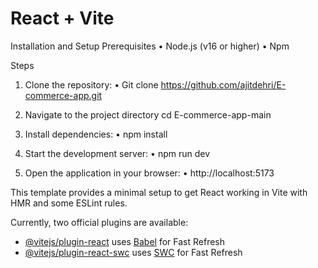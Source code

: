 # React + Vite

Installation and Setup
Prerequisites
•	Node.js (v16 or higher)
•	Npm

Steps
1.	Clone the repository:
•	Git clone https://github.com/ajitdehri/E-commerce-app.git

2.	Navigate to the project directory
cd E-commerce-app-main

3.	Install dependencies:
•	npm install 

4.	Start the development server:
•	npm run dev 

5.	Open the application in your browser:
•	http://localhost:5173



This template provides a minimal setup to get React working in Vite with HMR and some ESLint rules.

Currently, two official plugins are available:

- [@vitejs/plugin-react](https://github.com/vitejs/vite-plugin-react/blob/main/packages/plugin-react/README.md) uses [Babel](https://babeljs.io/) for Fast Refresh
- [@vitejs/plugin-react-swc](https://github.com/vitejs/vite-plugin-react-swc) uses [SWC](https://swc.rs/) for Fast Refresh
